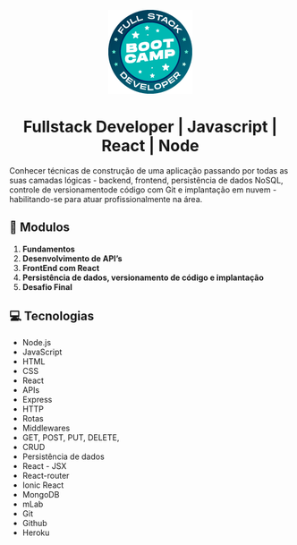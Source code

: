 <p align="center">
  <img src="./readme/bootcamp_fullstack.png"/>
</p>

<h1 align="center">Fullstack Developer | Javascript | React | Node</h1>

<p>Conhecer técnicas de construção de uma aplicação passando por todas as suas camadas lógicas - backend, frontend, persistência de dados NoSQL, controle de versionamentode código com Git e implantação em nuvem - habilitando-se para atuar profissionalmente na área.</p>

## :scroll: Modulos
<ol>
<li><b>Fundamentos</b></li>
<li><b>Desenvolvimento de API’s</b></li>
<li><b>FrontEnd com React</b></li>
<li><b>Persistência de dados, versionamento de código e implantação</b></li>
<li><b>Desafio Final</b></li>
</ol>

## :computer: Tecnologias
<ul>
<li>Node.js
</li>
<li>JavaScript
</li>
<li>HTML
</li>
<li>CSS
</li>
<li>React
</li>
<li>APIs
</li>
<li>Express
</li>
<li>HTTP
</li>
<li>Rotas
</li>
<li>Middlewares
</li>
<li>GET, POST, PUT, DELETE,
</li>
<li>CRUD
</li>
<li>Persistência de dados
</li>
<li>React - JSX
</li>
<li>React-router
</li>
<li>Ionic React
</li>
<li>MongoDB
</li>
<li>mLab
</li>
<li>Git
</li>
<li>Github
</li>
<li>Heroku
</li>
</ul>
